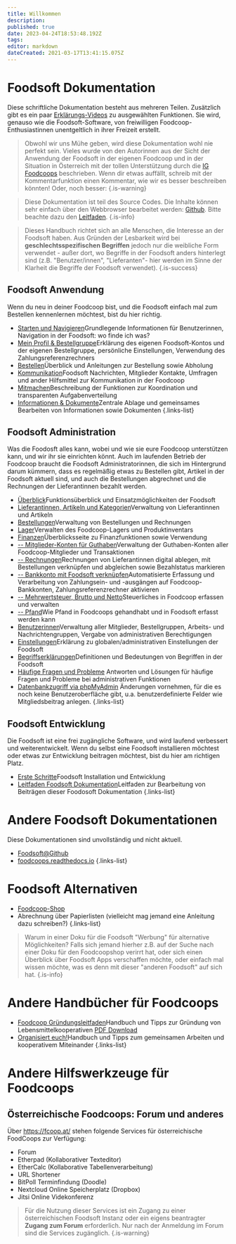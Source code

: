 ```yaml
---
title: Willkommen
description: 
published: true
date: 2023-04-24T18:53:48.192Z
tags: 
editor: markdown
dateCreated: 2021-03-17T13:41:15.075Z
---
```


# Foodsoft Dokumentation

Diese schriftliche Dokumentation besteht aus mehreren Teilen. Zusätzlich gibt es ein paar [Erklärungs-Videos](/de/documentation/ressources/videos) zu ausgewählten Funktionen. Sie wird, genauso wie die Foodsoft-Software, von freiwilligen Foodcoop-Enthusiastinnen unentgeltlich in ihrer Freizeit erstellt. 


> Obwohl wir uns Mühe geben, wird diese Dokumentation wohl nie perfekt sein. Vieles wurde von den Autorinnen aus der Sicht der Anwendung der Foodsoft in der eigenen Foodcoop und in der Situation in Österreich mit der tollen Unterstützung durch die  [IG Foodcoops](https://foodcoops.at) beschrieben. Wenn dir etwas auffällt, schreib mit der Kommentarfunktion einen Kommentar, wie wir es besser beschreiben könnten! 
>Oder, noch besser:
{.is-warning}

> Diese Dokumentation ist teil des Source Codes. Die Inhalte können sehr einfach über den Webbrowser bearbeitet werden: [Github](https://github.com/foodcoops/foodsoft/edit/main/doc/user/). Bitte beachte dazu den [Leitfaden](/de/documentation/development/howtowrite).
{.is-info}

> Dieses Handbuch richtet sich an alle Menschen, die Interesse an der Foodsoft haben. Aus Gründen der Lesbarkeit wird bei **geschlechtsspezifischen Begriffen** jedoch nur die weibliche Form verwendet - außer dort, wo Begriffe in der Foodsoft anders hinterlegt sind (z.B. "Benutzer/innen", "Lieferanten"- hier werden im Sinne der Klarheit die Begriffe der Foodsoft verwendet).
{.is-success}


## Foodsoft Anwendung

Wenn du neu in deiner Foodcoop bist, und die Foodsoft einfach mal zum Bestellen kennenlernen möchtest, bist du hier richtig. 
- [Starten und Navigieren](/de/documentation/usage/navigation)Grundlegende Informationen für Benutzerinnen, Navigation in der Foodsoft: wo finde ich was?
- [Mein Profil & Bestellgruppe](/de/documentation/usage/profile-ordergroup)Erklärung des eigenen Foodsoft-Kontos und der eigenen Bestellgruppe, persönliche Einstellungen, Verwendung des Zahlungsreferenzrechners
- [Bestellen](/de/documentation/usage/order)Überblick und Anleitungen zur Bestellung sowie Abholung
- [Kommunikation](/de/documentation/usage/communication)Foodsoft Nachrichten, Mitglieder Kontakte, Umfragen und ander Hilfsmittel zur Kommunikation in der Foodcoop
- [Mitmachen](/de/documentation/usage/tasks-cooperate)Beschreibung der Funktionen zur Koordination und transparenten Aufgabenverteilung 
- [Informationen & Dokumente](/de/documentation/usage/sharedocuments)Zentrale Ablage und gemeinsames Bearbeiten von Informationen sowie Dokumenten
{.links-list}

## Foodsoft Administration

Was die Foodosft alles kann, wobei und wie sie eure Foodcoop unterstützen kann, und wir ihr sie einrichten könnt. Auch im laufenden Betrieb der Foodcoop braucht die Foodsoft  Administratorinnen, die sich im Hintergrund darum kümmern, dass es regelmäßig etwas zu Bestellen gibt, Artikel in der Foodsoft aktuell sind, und auch die Bestellungen abgrechnet und die Rechnungen der Lieferantinnen bezahlt werden. 

- [Überblick](/de/documentation/admin/general)Funktionsüberblick und Einsatzmöglichkeiten der Foodsoft
- [Lieferantinnen, Artikeln und Kategorien](/de/documentation/admin/suppliers)Verwaltung von Lieferantinnen und Artikeln
- [Bestellungen](/de/documentation/admin/orders)Verwaltung von Bestellungen und Rechnungen
- [Lager](/de/documentation/admin/storage)Verwalten des Foodcoop-Lagers und Produktinventars
- [Finanzen](/de/documentation/admin/finances)Überblicksseite zu Finanzfunktionen sowie Verwendung
- [-- Mitglieder-Konten für Guthaben](/de/documentation/admin/finances/accounts)Verwaltung der Guthaben-Konten aller Foodcoop-Mitglieder und Transaktionen
- [-- Rechnungen](/de/documentation/admin/finances/invoices)Rechnungen von Lieferantinnen digital ablegen, mit Bestellungen verknüpfen und abgleichen sowie Bezahlstatus markieren
- [-- Bankkonto mit Foodsoft verknüpfen](/de/documentation/admin/finances/bank-accounts)Automatisierte Erfassung und Verarbeitung von Zahlungsein- und -ausgängen auf Foodcoop-Bankkonten, Zahlungsreferenzrechner aktivieren
- [-- Mehrwertsteuer, Brutto und Netto](/de/documentation/admin/finances/value-added-tax)Steuerliches in Foodcoop erfassen und verwalten
- [-- Pfand](/de/documentation/admin/finances/deposits)Wie Pfand in Foodcoops gehandhabt und in Foodsoft erfasst werden kann
- [Benutzerinnen](/de/documentation/admin/users)Verwaltung aller Mitglieder,  Bestellgruppen, Arbeits- und Nachrichtengruppen, Vergabe von administrativen Berechtigungen
- [Einstellungen](/de/documentation/admin/settings)Erklärung zu globalen/administrativen Einstellungen der Foodsoft
- [Begriffserklärungen](/de/documentation/admin/terms-definitions)Definitionen und Bedeutungen von Begriffen in der Foodsoft 
- [Häufige Fragen und Probleme](/de/documentation/admin/faq) Antworten und Lösungen für häufige Fragen und Probleme bei administrativen Funktionen
- [Datenbankzugriff via phpMyAdmin](/de/documentation/admin/datenbank) Änderungen vornehmen, für die es noch keine Benutzeroberfläche gibt, u.a. benutzerdefinierte Felder wie Mitgliedsbeitrag anlegen.
{.links-list}


## Foodsoft Entwicklung

Die Foodsoft ist eine frei zugängliche Software, und wird laufend verbessert und weiterentwickelt. Wenn du selbst eine Foodsoft installieren möchtest oder etwas zur Entwicklung beitragen möchtest, bist du hier am richtigen Platz.

- [Erste Schritte](/de/documentation/development/first-steps)Foodsoft Installation und Entwicklung
- [Leitfaden Foodsoft Dokumentation](/de/documentation/development/howtowrite)Leitfaden zur Bearbeitung von Beiträgen dieser Foodosoft Dokumentation
{.links-list}

# Andere Foodsoft Dokumentationen

Diese Dokumentationen sind unvollständig und nicht aktuell.

  - [Foodsoft@Github](https://github.com/foodcoops/foodsoft/wiki/Doku) 
  - [foodcoops.readthedocs.io](https://foodcoops.readthedocs.io/en/latest/)
{.links-list}


# Foodsoft Alternativen


- [Foodcoop-Shop](https://www.foodcoopshop.com/)
- Abrechnung über Papierlisten (vielleicht mag jemand eine Anleitung dazu schreiben?)
{.links-list}

> Warum in einer Doku für die Foodsoft "Werbung" für alternative Möglichkeiten? Falls sich jemand hierher z.B. auf der Suche nach einer Doku für den Foodcoopshop verirrt hat, oder sich einen Überblick über Foodsoft Apps verschaffen möchte, oder einfach mal wissen möchte, was es denn mit dieser "anderen Foodsoft" auf sich hat.
{.is-info}

# Andere Handbücher für Foodcoops

- [Foodcoop Gründungsleitfaden](https://handbuch.foodcoops.at/)Handbuch und Tipps zur Gründung von Lebensmittelkooperativen [PDF Download](http://www.bio-austria.at/app/uploads/FoodCoop-Handbuch-Juni-2017.pdf)
- [Organisiert euch!](https://organisiert-euch.org/)Handbuch und Tipps zum gemeinsamen Arbeiten und kooperativem Miteinander
{.links-list}


# Andere Hilfswerkzeuge für Foodcoops

## Österreichische Foodcoops: Forum und anderes
Über https://fcoop.at/ stehen folgende Services für österreichische FoodCoops zur Verfügung: 
- Forum
- Etherpad (Kollaborativer Texteditor)
- EtherCalc (Kollaborative Tabellenverarbeitung)
- URL Shortener
- BitPoll Terminfindung (Doodle)
- Nextcloud Online Speicherplatz (Dropbox)
- Jitsi Online Videkonferenz
> Für die Nutzung dieser Services ist ein Zugang zu einer österreichischen Foodsoft Instanz oder ein eigens beantragter **Zugang zum Forum** erforderlich. Nur nach der Anmeldung im Forum sind die Services zugänglich.
{.is-warning}
